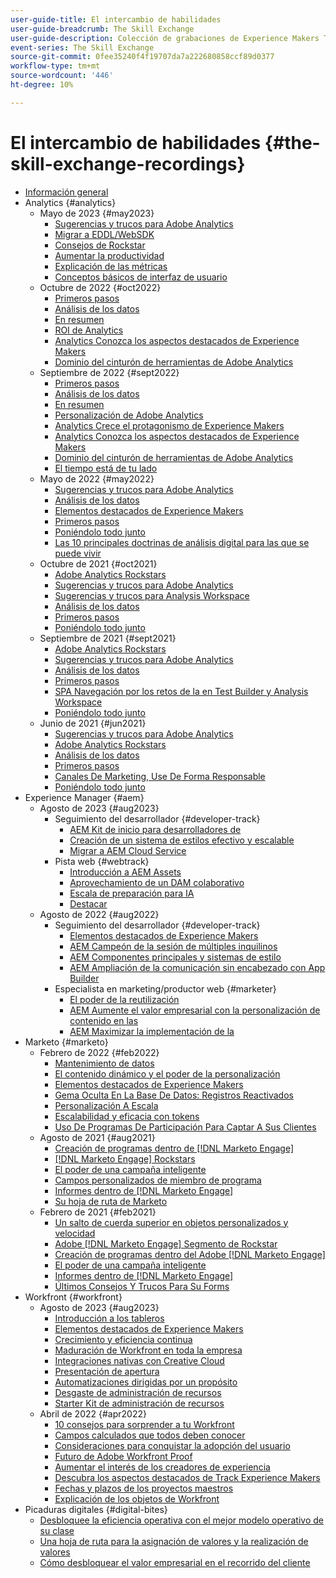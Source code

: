 ```yaml
---
user-guide-title: El intercambio de habilidades
user-guide-breadcrumb: The Skill Exchange
user-guide-description: Colección de grabaciones de Experience Makers The Skill Exchange
event-series: The Skill Exchange
source-git-commit: 0fee35240f4f19707da7a222680858ccf89d0377
workflow-type: tm+mt
source-wordcount: '446'
ht-degree: 10%

---
```



# El intercambio de habilidades {#the-skill-exchange-recordings}

+ [Información general](overview.md)
+ Analytics {#analytics}
   + Mayo de 2023 {#may2023}
      + [Sugerencias y trucos para Adobe Analytics](analytics/may2023/tips-and-tricks.md)
      + [Migrar a EDDL/WebSDK](analytics/may2023/migrate.md)
      + [Consejos de Rockstar](analytics/may2023/rockstar-tips.md)
      + [Aumentar la productividad](analytics/may2023/productivity.md)
      + [Explicación de las métricas](analytics/may2023/metrics.md)
      + [Conceptos básicos de interfaz de usuario](analytics/may2023/user-interface.md)
   + Octubre de 2022 {#oct2022}
      + [Primeros pasos](analytics/oct2022/getting-started.md)
      + [Análisis de los datos](analytics/oct2022/analyzing-the-data.md)
      + [En resumen](analytics/oct2022/putting-it-all-together.md)
      + [ROI de Analytics](analytics/oct2022/analytics-roi.md)
      + [Analytics Conozca los aspectos destacados de Experience Makers](analytics/oct2022/spotlight.md)
      + [Dominio del cinturón de herramientas de Adobe Analytics](analytics/oct2022/toolbelt.md)
   + Septiembre de 2022 {#sept2022}
      + [Primeros pasos](analytics/sept2022/getting-started.md)
      + [Análisis de los datos](analytics/sept2022/analyzing-the-data.md)
      + [En resumen](analytics/sept2022/putting-it-all-together.md)
      + [Personalización de Adobe Analytics](analytics/sept2022/making-analytics-your-own.md)
      + [Analytics Crece el protagonismo de Experience Makers](analytics/sept2022/grow-spotlight.md)
      + [Analytics Conozca los aspectos destacados de Experience Makers](analytics/sept2022/learn-spotlight.md)
      + [Dominio del cinturón de herramientas de Adobe Analytics](analytics/sept2022/toolbelt.md)
      + [El tiempo está de tu lado](analytics/sept2022/time-is-on-your-side.md)
   + Mayo de 2022 {#may2022}
      + [Sugerencias y trucos para Adobe Analytics](analytics/may2022/tips-and-tricks.md)
      + [Análisis de los datos](analytics/may2022/analyze-data.md)
      + [Elementos destacados de Experience Makers](analytics/may2022/experience-makers-spotlight.md)
      + [Primeros pasos](analytics/may2022/getting-started.md)
      + [Poniéndolo todo junto](analytics/may2022/putting-all-together.md)
      + [Las 10 principales doctrinas de análisis digital para las que se puede vivir](analytics/may2022/top-ten.md)
   + Octubre de 2021 {#oct2021}
      + [Adobe Analytics Rockstars](analytics/oct2021/analytics-rockstars.md)
      + [Sugerencias y trucos para Adobe Analytics](analytics/oct2021/tips-and-tricks.md)
      + [Sugerencias y trucos para Analysis Workspace](analytics/oct2021/analysis-workspace-tips-and-tricks.md)
      + [Análisis de los datos](analytics/oct2021/analyze-data.md)
      + [Primeros pasos](analytics/oct2021/getting-started.md)
      + [Poniéndolo todo junto](analytics/oct2021/putting-all-together.md)
   + Septiembre de 2021 {#sept2021}
      + [Adobe Analytics Rockstars](analytics/sept2021/analytics-rockstars.md)
      + [Sugerencias y trucos para Adobe Analytics](analytics/sept2021/tips-and-tricks.md)
      + [Análisis de los datos](analytics/sept2021/analyze-data.md)
      + [Primeros pasos](analytics/sept2021/getting-started.md)
      + [SPA Navegación por los retos de la en Test Builder y Analysis Workspace](analytics/sept2021/navigate-spa.md)
      + [Poniéndolo todo junto](analytics/sept2021/putting-all-together.md)
   + Junio de 2021 {#jun2021}
      + [Sugerencias y trucos para Adobe Analytics](analytics/jun2021/tips-and-tricks.md)
      + [Adobe Analytics Rockstars](analytics/jun2021/analytics-rockstars.md)
      + [Análisis de los datos](analytics/jun2021/analyze-data.md)
      + [Primeros pasos](analytics/jun2021/getting-started.md)
      + [Canales De Marketing, Use De Forma Responsable](analytics/jun2021/marketing-channels.md)
      + [Poniéndolo todo junto](analytics/jun2021/putting-all-together.md)
+ Experience Manager {#aem}
   + Agosto de 2023 {#aug2023}
      + Seguimiento del desarrollador {#developer-track}
         + [AEM Kit de inicio para desarrolladores de](aem/aug2023/deploy-new-project.md)
         + [Creación de un sistema de estilos efectivo y escalable](aem/aug2023/scalable-style-system.md)
         + [Migrar a AEM Cloud Service](aem/aug2023/migrate-to-aemcs.md)
      + Pista web {#webtrack}
         + [Introducción a AEM Assets](aem/aug2023/getting-started-aem-assets.md)
         + [Aprovechamiento de un DAM colaborativo](aem/aug2023/collaborative-dam.md)
         + [Escala de preparación para IA](aem/aug2023/metadata.md)
         + [Destacar](aem/aug2023/spotlight.md)
   + Agosto de 2022 {#aug2022}
      + Seguimiento del desarrollador {#developer-track}
         + [Elementos destacados de Experience Makers](aem/aug2022/spotlight.md)
         + [AEM Campeón de la sesión de múltiples inquilinos](aem/aug2022/multi-tenancy.md)
         + [AEM Componentes principales y sistemas de estilo](aem/aug2022/core-components.md)
         + [AEM Ampliación de la comunicación sin encabezado con App Builder](aem/aug2022/app-builder.md)
      + Especialista en marketing/productor web {#marketer}
         + [El poder de la reutilización](aem/aug2022/reusability.md)
         + [AEM Aumente el valor empresarial con la personalización de contenido en las](aem/aug2022/personalization.md)
         + [AEM Maximizar la implementación de la](aem/aug2022/implementation.md)
+ Marketo {#marketo}
   + Febrero de 2022 {#feb2022}
      + [Mantenimiento de datos](marketo/feb2022/data-maintenance.md)
      + [El contenido dinámico y el poder de la personalización](marketo/feb2022/dynamic-content.md)
      + [Elementos destacados de Experience Makers](marketo/feb2022/experience-makers-spotlight.md)
      + [Gema Oculta En La Base De Datos: Registros Reactivados](marketo/feb2022/hidden-gems.md)
      + [Personalización A Escala](marketo/feb2022/personalization-at-scale.md)
      + [Escalabilidad y eficacia con tokens](marketo/feb2022/using-tokens.md)
      + [Uso De Programas De Participación Para Captar A Sus Clientes](marketo/feb2022/utilize-engagement-programs.md)
   + Agosto de 2021 {#aug2021}
      + [Creación de programas dentro de [!DNL Marketo Engage]](marketo/aug2021/create-programs.md)
      + [[!DNL Marketo Engage] Rockstars](marketo/aug2021/engage-rockstars.md)
      + [El poder de una campaña inteligente](marketo/aug2021/smart-campaign.md)
      + [Campos personalizados de miembro de programa](marketo/aug2021/program-member-custom-fields.md)
      + [Informes dentro de [!DNL Marketo Engage]](marketo/aug2021/reporting.md)
      + [Su hoja de ruta de Marketo](marketo/aug2021/marketo-roadmap.md)
   + Febrero de 2021 {#feb2021}
      + [Un salto de cuerda superior en objetos personalizados y velocidad](marketo/feb2021/custom-objects.md)
      + [Adobe [!DNL Marketo Engage] Segmento de Rockstar](marketo/feb2021/rockstar.md)
      + [Creación de programas dentro del Adobe [!DNL Marketo Engage]](marketo/feb2021/create-programs.md)
      + [El poder de una campaña inteligente](marketo/feb2021/power-of-smart-campaign.md)
      + [Informes dentro de [!DNL Marketo Engage]](marketo/feb2021/reporting-within-marketo.md)
      + [Últimos Consejos Y Trucos Para Su Forms](marketo/feb2021/forms-tips-and-tricks.md)
+ Workfront {#workfront}
   + Agosto de 2023 {#aug2023}
      + [Introducción a los tableros](workfront/aug2023/introduction-to-boards.md)
      + [Elementos destacados de Experience Makers](workfront/aug2023/spotlight.md)
      + [Crecimiento y eficiencia continua](workfront/aug2023/growth-continued-efficiencies.md)
      + [Maduración de Workfront en toda la empresa](workfront/aug2023/workfront-across-enterprise.md)
      + [Integraciones nativas con Creative Cloud](workfront/aug2023/native-integtrations.md)
      + [Presentación de apertura](workfront/aug2023/opening-keynote.md)
      + [Automatizaciones dirigidas por un propósito](workfront/aug2023/automations.md)
      + [Desgaste de administración de recursos](workfront/aug2023/resource-management-burnout.md)
      + [Starter Kit de administración de recursos](workfront/aug2023/resource-management-starter-kit.md)
   + Abril de 2022 {#apr2022}
      + [10 consejos para sorprender a tu Workfront](workfront/apr2022/ten-tips.md)
      + [Campos calculados que todos deben conocer](workfront/apr2022/calculated-fields.md)
      + [Consideraciones para conquistar la adopción del usuario](workfront/apr2022/user-adoption.md)
      + [Futuro de Adobe Workfront Proof](workfront/apr2022/workfront-proof.md)
      + [Aumentar el interés de los creadores de experiencia](workfront/apr2022/grow-track-spotlight.md)
      + [Descubra los aspectos destacados de Track Experience Makers](workfront/apr2022/learn-track-spotlight.md)
      + [Fechas y plazos de los proyectos maestros](workfront/apr2022/projects-dates-timelines.md)
      + [Explicación de los objetos de Workfront](workfront/apr2022/understanding-objects.md)
+ Picaduras digitales {#digital-bites}
   + [Desbloquee la eficiencia operativa con el mejor modelo operativo de su clase](digital-bites/operational-model.md)
   + [Una hoja de ruta para la asignación de valores y la realización de valores](digital-bites/roadmap.md)
   + [Cómo desbloquear el valor empresarial en el recorrido del cliente](digital-bites/business-value.md)
